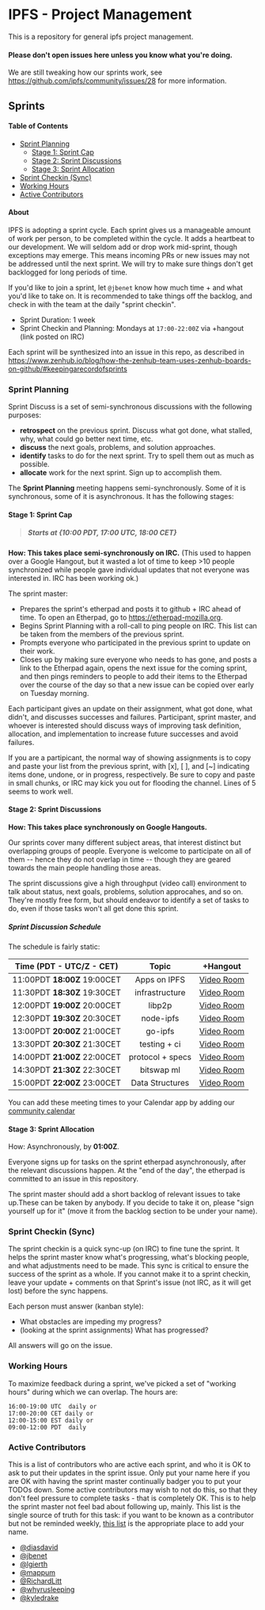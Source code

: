 # IPFS - Project Management

This is a repository for general ipfs project management.

#### Please don't open issues here unless you know what you're doing.

We are still tweaking how our sprints work, see https://github.com/ipfs/community/issues/28 for more information.

## Sprints

#### Table of Contents

- [Sprint Planning](#sprint-planning)
  - [Stage 1: Sprint Cap](#stage-1-sprint-cap)
  - [Stage 2: Sprint Discussions](#stage-2-sprint-discussions)
  - [Stage 3: Sprint Allocation](#stage-3-sprint-allocation)
- [Sprint Checkin (Sync)](#sprint-checkin-sync)
- [Working Hours](#working-hours)
- [Active Contributors](#active-contributors)

#### About

IPFS is adopting a sprint cycle. Each sprint gives us a manageable amount of work per person, to be completed within the cycle. It adds a heartbeat to our development. We will seldom add or drop work mid-sprint, though exceptions may emerge. This means incoming PRs or new issues may not be addressed until the next sprint. We will try to make sure things don't get backlogged for long periods of time.

If you'd like to join a sprint, let `@jbenet` know how much time + and what you'd like to take on. It is recommended to take things off the backlog, and check in with the team at the daily "sprint checkin".

- Sprint Duration: 1 week
- Sprint Checkin and Planning: Mondays at `17:00-22:00Z` via +hangout (link posted on IRC)

Each sprint will be synthesized into an issue in this repo, as described in https://www.zenhub.io/blog/how-the-zenhub-team-uses-zenhub-boards-on-github/#keepingarecordofsprints

### Sprint Planning

Sprint Discuss is a set of semi-synchronous discussions with the following purposes:
- **retrospect** on the previous sprint. Discuss what got done, what stalled, why, what could go better next time, etc.
- **discuss** the next goals, problems, and solution approaches.
- **identify** tasks to do for the next sprint. Try to spell them out as much as possible.
- **allocate** work for the next sprint. Sign up to accomplish them.

The **Sprint Planning** meeting happens semi-synchronously. Some of it is synchronous, some of it is asynchronous. It has the following stages:

#### Stage 1: Sprint Cap

> ##### Starts at {10:00 PDT, 17:00 UTC, 18:00 CET}

**How: This takes place semi-synchronously on IRC.** (This used to happen over a Google Hangout, but it wasted a lot of time to keep >10 people synchronized while people gave individual updates that not everyone was interested in. IRC has been working ok.)

The sprint master:
- Prepares the sprint's etherpad and posts it to github + IRC ahead of time. To open an Etherpad, go to https://etherpad-mozilla.org.
- Begins Sprint Planning with a roll-call to ping people on IRC. This list can be taken from the members of the previous sprint.
- Prompts everyone who participated in the previous sprint to update on their work.
- Closes up by making sure everyone who needs to has gone, and posts a link to the Etherpad again, opens the next issue for the coming sprint, and then pings reminders to people to add their items to the Etherpad over the course of the day so that a new issue can be copied over early on Tuesday morning.

Each participant gives an update on their assignment, what got done, what didn't, and discusses successes and failures. Participant, sprint master, and whoever is interested should discuss ways of improving task definition, allocation, and implementation to increase future successes and avoid failures.

If you are a partipicant, the normal way of showing assignments is to copy and paste your list from the previous sprint, with [x], [ ],  and [~] indicating items done, undone, or in progress, respectively. Be sure to copy and paste in small chunks, or IRC may kick you out for flooding the channel. Lines of 5 seems to work well.

#### Stage 2: Sprint Discussions

**How: This takes place synchronously on Google Hangouts.**

Our sprints cover many different subject areas, that interest distinct but overlapping groups of people. Everyone is welcome to participate on all of them -- hence they do not overlap in time -- though they are geared towards the main people handling those areas.

The sprint discussions give a high throughput (video call) environment to talk about status, next goals, problems, solution approcahes, and so on. They're mostly free form, but should endeavor to identify a set of tasks to do, even if those tasks won't all get done this sprint.

##### Sprint Discussion Schedule

The schedule is fairly static:

Time (PDT - **UTC/Z** - CET) | Topic | +Hangout
:------------------------: | :---: | :------:
11:00PDT **18:00Z** 19:00CET | Apps on IPFS | [Video Room](https://plus.google.com/hangouts/_/grdn26fpdroghn5wa56mhpxz34a)
11:30PDT **18:30Z** 19:30CET | infrastructure | [Video Room](https://plus.google.com/hangouts/_/g6irrqkylecjoo2k7e7wzkkkgua)
12:00PDT **19:00Z** 20:00CET | libp2p | [Video Room](https://plus.google.com/hangouts/_/ipfslibp2p7g6jntijoxshfe3m2)
12:30PDT **19:30Z** 20:30CET | node-ipfs | [Video Room](https://plus.google.com/hangouts/_/gyafa4mpgz7g6jntijoxshfe3ma)
13:00PDT **20:00Z** 21:00CET | go-ipfs | [Video Room](https://plus.google.com/hangouts/_/g4hc3dnpdvwsklyfd2sxhkwbgqa)
13:30PDT **20:30Z** 21:30CET | testing + ci | [Video Room](https://plus.google.com/hangouts/_/gwn656w2cihn7lekdarfzhaquea)
14:00PDT **21:00Z** 22:00CET | protocol + specs | [Video Room](https://plus.google.com/hangouts/_/gxvjk6v6xrc64hcs44phm4c2qaa)
14:30PDT **21:30Z** 22:30CET | bitswap ml | [Video Room](https://plus.google.com/hangouts/_/grcpjefkp4fv4zqz3xe4ty3mbea)
15:00PDT **22:00Z** 23:00CET | Data Structures | [Video Room](https://plus.google.com/hangouts/_/g7slan3ecrylra7robofp53p6ia)

You can add these meeting times to your Calendar app by adding our [community calendar](https://calendar.google.com/calendar/embed?src=ipfs.io_eal36ugu5e75s207gfjcu0ae84@group.calendar.google.com&ctz=America/New_York)

#### Stage 3: Sprint Allocation

How: Asynchronously, by **01:00Z**.

Everyone signs up for tasks on the sprint etherpad asynchronously, after the relevant discussions happen. At the "end of the day", the etherpad is committed to an issue in this repository.

The sprint master should add a short backlog of relevant issues to take up.These can be taken by anybody. If you decide to take it on, please "sign yourself up for it" (move it from the backlog section to be under your name).

### Sprint Checkin (Sync)

The sprint checkin is a quick sync-up (on IRC) to fine tune the sprint. It helps the sprint master know what's progressing, what's blocking people, and what adjustments need to be made. This sync is critical to ensure the success of the sprint as a whole. If you cannot make it to a sprint checkin, leave your update + comments on that Sprint's issue (not IRC, as it will get lost) before the sync happens.

Each person must answer (kanban style):

- What obstacles are impeding my progress?
- (looking at the sprint assignments) What has progressed?

All answers will go on the issue.

### Working Hours

To maximize feedback during a sprint, we've picked a set of "working hours" during which we can overlap. The hours are:

```
16:00-19:00 UTC  daily or
17:00-20:00 CET daily or
12:00-15:00 EST daily or
09:00-12:00 PDT  daily
```

### Active Contributors

This is a list of contributors who are active each sprint, and who it is OK to ask to put their updates in the sprint issue. Only put your name here if you are OK with having the sprint master continually badger you to put your TODOs down. Some active contributors may wish to not do this, so that they don't feel pressure to complete tasks - that is completely OK. This is to help the sprint master not feel bad about following up, mainly. This list is the single source of truth for this task: if you want to be known as a contributor but not be reminded weekly, [this list](https://github.com/ipfs/community) is the appropriate place to add your name. 

* [@diasdavid](https://github.com/diasdavid)
* [@jbenet](https://github.com/jbenet)
* [@lgierth](https://github.com/lgierth)
* [@mappum](https://github.com/mappum)
* [@RichardLitt](https://github.com/RichardLitt)
* [@whyrusleeping](https://github.com/whyrusleeping)
* [@kyledrake](https://github.com/kyledrake)

